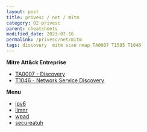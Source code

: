 ```yaml
---
layout: post
title: privesc / net / mitm
category: 02-privesc
parent: cheatsheets
modified_date: 2023-07-16
permalink: /privesc/net/mitm
tags: discovery  mitm scan nmap TA0007 T1595 T1046
---
```


**Mitre Att&ck Entreprise**

* [TA0007 - Discovery](https://attack.mitre.org/tactics/TA0007/)
* [T1046  - Network Service Discovery](https://attack.mitre.org/techniques/T1046/)

**Menu**
<!-- vscode-markdown-toc -->

<!-- vscode-markdown-toc-config
	numbering=false
	autoSave=true
	/vscode-markdown-toc-config -->
<!-- /vscode-markdown-toc -->

* [ipv6](https://github.com/lutzenfried/Methodology/blob/main/01-%20Internal.md#mitm---ipv6--relay)
* [llmnr](https://github.com/lutzenfried/Methodology/blob/main/01-%20Internal.md#llmnr--nbt-ns--mdns)
* [wpad](https://github.com/lutzenfried/Methodology/blob/main/01-%20Internal.md#wpad)
* [secureatuh](https://www.secureauth.com/blog/we-love-relaying-credentials-a-technical-guide-to-relaying-credentials-everywhere/)